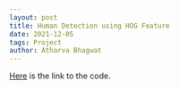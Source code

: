 ```yaml
---
layout: post
title: Human Detection using HOG Feature
date: 2021-12-05
tags: Project
author: Atharva Bhagwat
---
```


[Here](https://github.com/atharva-bhagwat/CSGY-6643/tree/main/human_detection) is the link to the code.
